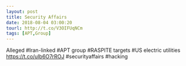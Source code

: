 ```yaml
---
layout: post
title: Security Affairs
date: 2018-08-04 03:00:20
tourl: http://t.co/V3OIFUqNCm
tags: [APT,Group]
---
```

Alleged #Iran-linked #APT group #RASPITE targets #US electric utilities
https://t.co/uIb6O7rROJ
#securityaffairs #hacking